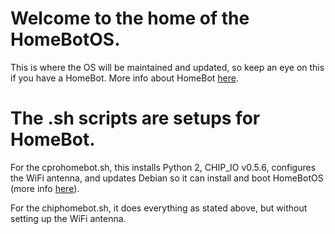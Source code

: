 # Welcome to the home of the HomeBotOS.
This is where the OS will be maintained and updated, so keep an eye on this if you have a HomeBot. More info about HomeBot [here](http://jalonzpa.github.io).

# The .sh scripts are setups for HomeBot.

For the cprohomebot.sh, this installs Python 2, CHIP_IO v0.5.6, configures the WiFi antenna, and updates Debian so it can install and boot HomeBotOS (more info [here](http://jalonzpa.github.io)).

For the chiphomebot.sh, it does everything as stated above, but without setting up the WiFi antenna.
